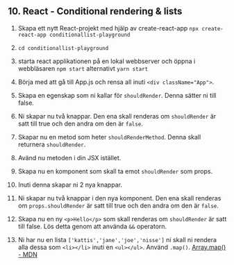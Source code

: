 ## 10. React - Conditional rendering & lists

1. Skapa ett nytt React-projekt med hjälp av create-react-app ```npx create-react-app conditionallist-playground```

1. ```cd conditionallist-playground```

1. starta react applikationen på en lokal webbserver och öppna i webbläsaren ```npm start``` alternativt ```yarn start```

1. Börja med att gå till App.js och rensa all inuti ```<div className="App">```.

1. Skapa en egenskap som ni kallar för ```shouldRender```. Denna sätter ni till false.

1. Ni skapar nu två knappar. Den ena skall renderas om ```shouldRender``` är satt till true och den andra om den är ```false```.

1. Skapar nu en metod som heter ```shouldRenderMethod```. Denna skall returnera ```shouldRender```.

1. Avänd nu metoden i din JSX istället.

1. Skapa nu en komponent som skall ta emot ```shouldRender``` som props.

1. Inuti denna skapar ni 2 nya knappar.

1. Ni skapar nu två knappar i den nya komponent. Den ena skall renderas om ```props.shouldRender``` är satt till true och den andra om den är ```false```.

1. Skapa nu en ny ```<p>Hello</p>``` som skall renderas om ```shouldRender``` är satt till false. Lös detta genom att använda ```&&``` operatorn.

1. Ni har nu en lista ```['kattis','jane','joe','nisse']``` ni skall ni rendera alla dessa som ```<li></li>``` inuti en ```<ul></ul>```. Använd ```.map()```. <a href="https://developer.mozilla.org/en-US/docs/Web/JavaScript/Reference/Global_Objects/Array/map" target="_blank">Array.map() - MDN</a>
